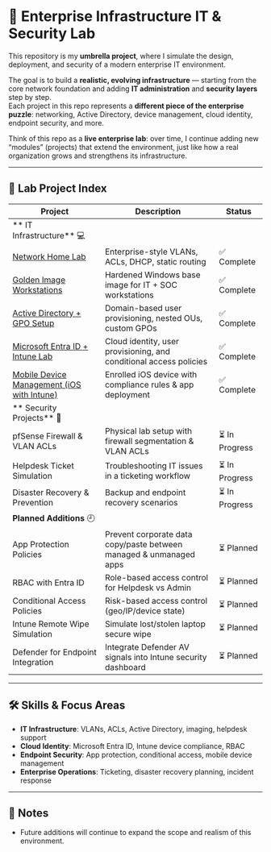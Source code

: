 # 🏢 Enterprise Infrastructure IT & Security Lab

This repository is my **umbrella project**, where I simulate the design, deployment, and security of a modern enterprise IT environment.  

The goal is to build a **realistic, evolving infrastructure** — starting from the core network foundation and adding **IT administration** and **security layers** step by step.  
Each project in this repo represents a **different piece of the enterprise puzzle**: networking, Active Directory, device management, cloud identity, endpoint security, and more.  

Think of this repo as a **live enterprise lab**: over time, I continue adding new “modules” (projects) that extend the environment, just like how a real organization grows and strengthens its infrastructure.  

---

## 📂 Lab Project Index

| Project | Description | Status |
|---------|-------------|--------|
| **  IT Infrastructure** 💻|||
| [Network Home Lab](https://github.com/AdrianFranc0/Network-Home-Lab) | Enterprise-style VLANs, ACLs, DHCP, static routing | ✅ Complete |
| [Golden Image Workstations](https://github.com/AdrianFranc0/Golden-Image-IT-and-SOC-Workstations) | Hardened Windows base image for IT + SOC workstations | ✅ Complete |
| [Active Directory + GPO Setup](https://github.com/AdrianFranc0/ActiveDirectory.Pt2) | Domain-based user provisioning, nested OUs, custom GPOs | ✅ Complete |
| [Microsoft Entra ID + Intune Lab](https://github.com/AdrianFranc0/Microsoft-Entra-ID-Intune-Lab) | Cloud identity, user provisioning, and conditional access policies | ✅ Complete |
| [Mobile Device Management (iOS with Intune)](https://github.com/AdrianFranc0/Mobile-Device-Management-with-IOS---Microsoft-Intune) | Enrolled iOS device with compliance rules & app deployment | ✅ Complete |
| **  Security Projects** 🔐|||
| pfSense Firewall & VLAN ACLs | Physical lab setup with firewall segmentation & VLAN ACLs | ⏳ In Progress |
| Helpdesk Ticket Simulation | Troubleshooting IT issues in a ticketing workflow | ⏳ In Progress |
| Disaster Recovery & Prevention | Backup and endpoint recovery scenarios | ⏳ In Progress |
| **Planned Additions** 🕘  |||
| App Protection Policies | Prevent corporate data copy/paste between managed & unmanaged apps | ⏳ Planned |
| RBAC with Entra ID | Role-based access control for Helpdesk vs Admin | ⏳ Planned |
| Conditional Access Policies | Risk-based access control (geo/IP/device state) | ⏳ Planned |
| Intune Remote Wipe Simulation | Simulate lost/stolen laptop secure wipe | ⏳ Planned |
| Defender for Endpoint Integration | Integrate Defender AV signals into Intune security dashboard | ⏳ Planned |

---

## 🛠️ Skills & Focus Areas
- **IT Infrastructure**: VLANs, ACLs, Active Directory, imaging, helpdesk support  
- **Cloud Identity**: Microsoft Entra ID, Intune device compliance, RBAC  
- **Endpoint Security**: App protection, conditional access, mobile device management  
- **Enterprise Operations**: Ticketing, disaster recovery planning, incident response  

---

## 📌 Notes
- Future additions will continue to expand the scope and realism of this environment.
